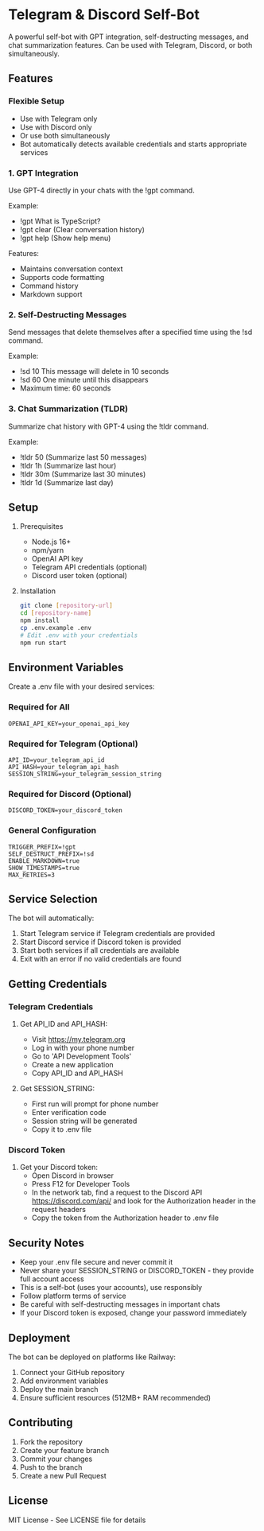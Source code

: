 # Telegram & Discord Self-Bot

A powerful self-bot with GPT integration, self-destructing messages, and chat summarization features. Can be used with Telegram, Discord, or both simultaneously.

## Features

### Flexible Setup
- Use with Telegram only
- Use with Discord only
- Or use both simultaneously
- Bot automatically detects available credentials and starts appropriate services

### 1. GPT Integration
Use GPT-4 directly in your chats with the !gpt command.

Example:
- !gpt What is TypeScript?
- !gpt clear (Clear conversation history)
- !gpt help (Show help menu)

Features:
- Maintains conversation context
- Supports code formatting
- Command history
- Markdown support

### 2. Self-Destructing Messages
Send messages that delete themselves after a specified time using the !sd command.

Example:
- !sd 10 This message will delete in 10 seconds
- !sd 60 One minute until this disappears
- Maximum time: 60 seconds

### 3. Chat Summarization (TLDR)
Summarize chat history with GPT-4 using the !tldr command.

Example:
- !tldr 50 (Summarize last 50 messages)
- !tldr 1h (Summarize last hour)
- !tldr 30m (Summarize last 30 minutes)
- !tldr 1d (Summarize last day)

## Setup

1. Prerequisites
   - Node.js 16+
   - npm/yarn
   - OpenAI API key
   - Telegram API credentials (optional)
   - Discord user token (optional)

2. Installation
   ```bash
   git clone [repository-url]
   cd [repository-name]
   npm install
   cp .env.example .env
   # Edit .env with your credentials
   npm run start
   ```

## Environment Variables

Create a .env file with your desired services:

### Required for All
```env
OPENAI_API_KEY=your_openai_api_key
```

### Required for Telegram (Optional)
```env
API_ID=your_telegram_api_id
API_HASH=your_telegram_api_hash
SESSION_STRING=your_telegram_session_string
```

### Required for Discord (Optional)
```env
DISCORD_TOKEN=your_discord_token
```

### General Configuration
```env
TRIGGER_PREFIX=!gpt
SELF_DESTRUCT_PREFIX=!sd
ENABLE_MARKDOWN=true
SHOW_TIMESTAMPS=true
MAX_RETRIES=3
```

## Service Selection

The bot will automatically:
1. Start Telegram service if Telegram credentials are provided
2. Start Discord service if Discord token is provided
3. Start both services if all credentials are available
4. Exit with an error if no valid credentials are found

## Getting Credentials

### Telegram Credentials
1. Get API_ID and API_HASH:
   - Visit https://my.telegram.org
   - Log in with your phone number
   - Go to 'API Development Tools'
   - Create a new application
   - Copy API_ID and API_HASH

2. Get SESSION_STRING:
   - First run will prompt for phone number
   - Enter verification code
   - Session string will be generated
   - Copy it to .env file

### Discord Token
1. Get your Discord token:
   - Open Discord in browser
   - Press F12 for Developer Tools
   - In the network tab, find a request to the Discord API https://discord.com/api/ and look for the Authorization header in the request headers
   - Copy the token from the Authorization header to .env file

## Security Notes

- Keep your .env file secure and never commit it
- Never share your SESSION_STRING or DISCORD_TOKEN - they provide full account access
- This is a self-bot (uses your accounts), use responsibly
- Follow platform terms of service
- Be careful with self-destructing messages in important chats
- If your Discord token is exposed, change your password immediately

## Deployment

The bot can be deployed on platforms like Railway:
1. Connect your GitHub repository
2. Add environment variables
3. Deploy the main branch
4. Ensure sufficient resources (512MB+ RAM recommended)

## Contributing

1. Fork the repository
2. Create your feature branch
3. Commit your changes
4. Push to the branch
5. Create a new Pull Request

## License

MIT License - See LICENSE file for details 